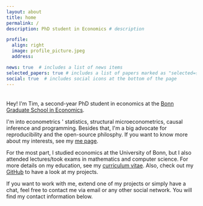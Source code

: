 ```yaml
---
layout: about
title: home
permalink: /
description: PhD student in Economics # description

profile:
  align: right
  image: profile_picture.jpeg
  address:

news: true  # includes a list of news items
selected_papers: true # includes a list of papers marked as "selected={true}"
social: true  # includes social icons at the bottom of the page
---
```

<div style="line-height:50%;">
    <br>
</div>

Hey! I'm Tim, a second-year PhD student in economics at the [Bonn Graduate School in
Economics](https://www.bgse.uni-bonn.de/en/people/student-directory/2020/tim-mensinger).

I'm into econometrics &#39; statistics, structural microeconometrics, causal inference
and programming. Besides that, I'm a big advocate for reproducibility and the
open-source philosphy. If you want to know more about my interests, see my [me
page](/me/).

For the most part, I studied economics at the University of Bonn, but I also attended
lectures/took exams in mathematics and computer science. For more details on my
education, see my [curriculum vitae](/cv/). Also, check out my
[GitHub](https://github.com/timmens) to have a look at my projects.

If you want to work with me, extend one of my projects or simply have a chat, feel free
to contact me via email or any other social network. You will find my contact
information below.